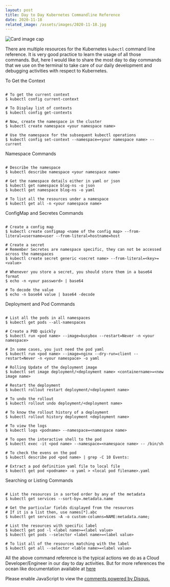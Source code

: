 ```yaml
---
layout: post
title: Day to Day Kubernetes Commandline Reference
date: 2020-11-18
related_image: /assets/images/2020-11-18.jpg
---
```

<div class="view overlay">
	<img class="card-img-top" src="{{ page.related_image }}" alt="Card image cap">
    <a href="#!">
        <div class="mask rgba-white-slight"></div>
    </a>
</div>

There are multiple resources for the Kubernetes `kubectl` command line reference. It is very good practice to learn the usage of all those commands. But, here I would like to share the most day to day commands that we use on the terminal to take care of our daily development and debugging activities with respect to Kubernetes.

To Get the Context
<pre><code class="Bash">
# To get the current context
$ kubectl config current-context

# To Display list of contexts
$ kubectl config get-contexts

# Now, create the namespace in the cluster
$ kubectl create namespace &lt;your namespace name&gt;

# Use the namespace for the subsequent kubectl operations
$ kubectl config set-context --namespace=&lt;your namespace name&gt; --current
</code></pre>

Namespace Commands 
<pre><code class="Bash">
# Describe the namespace
$ kubectl describe namespace &lt;your namespace name&gt;

# Get the namespace details either in yaml or json
$ kubectl get namespace blog-ns -o json
$ kubectl get namespace blog-ns -o yaml

# To list all the resources under a namespace
$ kubectl get all -n &lt;your namespace name&gt; 
</code></pre>
 ConfigMap and Secretes Commands 
<pre><code class="Bash">
# Create a config map
$ kubectl create configmap &lt;name of the config map&gt; --from-literal=username=user --from-literal=hostname=host

# Create a secret
# Remember Secretes are namespace specific, they can not be accessed across the namespaces
$ kubectl create secret generic &lt;secret name&gt; --from-literal=&lt;key&gt;=&lt;value&gt;

# Whenever you store a secret, you should store them in a base64 format
$ echo -n &lt;your password&gt; | base64

# To decode the value
$ echo -n base64 value | base64 -decode
</code></pre>

Deployment and Pod Commands
<pre><code class="Bash">
# List all the pods in all namespaces
$ kubectl get pods --all-namespaces 

# Create a POD quickly
$ kubectl run &lt;pod name&gt; --image=busybox --restart=Never -n &lt;your namespace&gt;

# In some cases, you just need the pod yaml
$ kubectl run &lt;pod name&gt; --image=nginx --dry-run=client --restart=Never -n &lt;your namespace&gt; -o yaml

# Rolling Update of the deployment image
$ kubectl set image deployment/&lt;deployment name&gt; &lt;containername&gt;=&lt;new image name&gt;

# Restart the deployment
$ kubectl rollout restart deployment/&lt;deployment name&gt;

# To undo the rollout
$ kubectl rollout undo deployment/&lt;deployment name&gt;

# To know the rollout history of a deployment
$ kubectl rollout history deployment &lt;deployment name&gt;

# To view the logs
$ kubectl logs &lt;podname&gt; --namespace=&lt;namespace name&gt;

# To open the interactive shell to the pod
$ kubectl exec -it &lt;pod name&gt; --namespace=&lt;namespace name&gt; -- /bin/sh

# To check the evens on the pod
$ kubectl describe pod &lt;pod name&gt; | grep -C 10 Events:

# Extract a pod definition yaml file to local file
$ kubectl get pod &lt;podname&gt; -o yaml &gt; &lt;local pod filename&gt;.yaml
</code></pre>
Searching or Listing Commands
<pre><code class="Bash">
# List the resources in a sorted order by any of the metadata
$ kubectl get services --sort-by=.metadata.name

# Get the particular fields displayed from the resources
# If it is a list then, use names[*].abc
$ kubectl get services -A -o custom-columns=NAME:metadata.name;

# List the resources with specific label
$ kubectl get pod -l &lt;label name&gt;=&lt;label value&gt;
$ kubectl get pods --selector &lt;label name&gt;=&lt;label value&gt;

# To list all of the resources matching with the label
$ kubectl get all --selector &lt;lable name&gt;=&lt;label value&gt;
</code></pre>

All the above command reference is the typical actions we do as a Cloud Developer/Engineer in our day to day activities. But for more references the ocean like documentation available at  [here](https://kubernetes.io/docs/home/) 

<div id="disqus_thread"></div>
<script>
   /*
    *  RECOMMENDED CONFIGURATION VARIABLES: EDIT AND UNCOMMENT THE SECTION BELOW TO INSERT DYNAMIC VALUES FROM YOUR PLATFORM OR CMS.
    *  LEARN WHY DEFINING THESE VARIABLES IS IMPORTANT: https://disqus.com/admin/universalcode/#configuration-variables    
    */
    var disqus_config = function () {
    this.page.url = "https://www.parochi.xyz/2020/11/18/day-to-day-kubernetes.html";  // Replace PAGE_URL with your page's canonical URL variable
    this.page.identifier = "20201118"; // Replace PAGE_IDENTIFIER with your page's unique identifier variable
    };
    
    (function() { // DON'T EDIT BELOW THIS LINE
    var d = document, s = d.createElement('script');
    s.src = 'https://parochi-xyz.disqus.com/embed.js';
    s.setAttribute('data-timestamp', +new Date());
    (d.head || d.body).appendChild(s);
    })();
</script>
<noscript>Please enable JavaScript to view the <a href="https://disqus.com/?ref_noscript">comments powered by Disqus.</a></noscript>